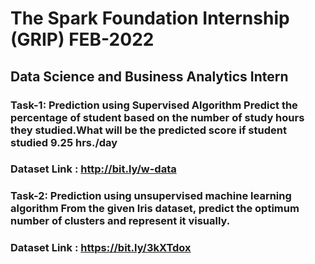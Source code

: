 # The Spark Foundation Internship (GRIP) FEB-2022

## Data Science and Business Analytics Intern
### Task-1: Prediction using Supervised Algorithm Predict the percentage of student based on the number of study hours they studied.What will be the predicted score if student studied 9.25 hrs./day

### Dataset Link : http://bit.ly/w-data

### Task-2: Prediction using unsupervised machine learning algorithm From the given Iris dataset, predict the optimum number of clusters and represent it visually.

### Dataset Link : https://bit.ly/3kXTdox
